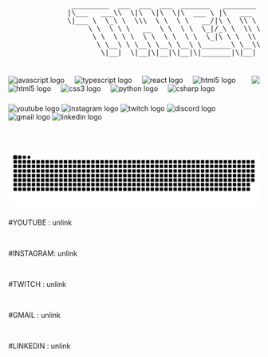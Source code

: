 <a href="https://manytools.org/hacker-tools/ascii-banner/"></a>

###
<pre style="text-align: center;">
               _________  ___  ___  ___  _______   ________           ___       ________  ________   ________     
              |\___   ___\\  \|\  \|\  \|\  ___ \ |\   ___  \        |\  \     |\   __  \|\   ___  \|\   ____\    
              \|___ \  \_\ \  \\\  \ \  \ \   __/|\ \  \\ \  \       \ \  \    \ \  \|\  \ \  \\ \  \ \  \___|    
                   \ \  \ \ \   __  \ \  \ \  \_|/_\ \  \\ \  \       \ \  \    \ \   __  \ \  \\ \  \ \  \  ___  
                    \ \  \ \ \  \ \  \ \  \ \  \_|\ \ \  \\ \  \       \ \  \____\ \  \ \  \ \  \\ \  \ \  \|\  \ 
                     \ \__\ \ \__\ \__\ \__\ \_______\ \__\\ \__\       \ \_______\ \__\ \__\ \__\\ \__\ \_______\
                      \|__|  \|__|\|__|\|__|\|_______|\|__| \|__|        \|_______|\|__|\|__|\|__| \|__|\|_______|
  
</pre>
###

<img align="right" height="150" src="https://25.media.tumblr.com/626228afbaaf39d472f6e462b60c08c3/tumblr_mfz1wtDpTP1qb8ksco1_r2_500.gif"  />

###

<div align="left">
  <img src="https://cdn.jsdelivr.net/gh/devicons/devicon/icons/javascript/javascript-original.svg" height="30" alt="javascript logo"  />
  <img width="12" />
  <img src="https://cdn.jsdelivr.net/gh/devicons/devicon/icons/typescript/typescript-original.svg" height="30" alt="typescript logo"  />
  <img width="12" />
  <img src="https://cdn.jsdelivr.net/gh/devicons/devicon/icons/react/react-original.svg" height="30" alt="react logo"  />
  <img width="12" />
  <img src="https://cdn.jsdelivr.net/gh/devicons/devicon/icons/html5/html5-original.svg" height="30" alt="html5 logo"  />
  <img width="12" />
  <img src="https://media.licdn.com/dms/image/C4E12AQGhFbRMPvf0tg/article-cover_image-shrink_600_2000/0/1636293868291?e=2147483647&v=beta&t=Cmx0QZ0okPduLbfWorB2IIaBXhGelna6dtW0z9E8L34" height="30" alt="html5 logo"  />
  <img width="12" />
  <img src="https://cdn.jsdelivr.net/gh/devicons/devicon/icons/css3/css3-original.svg" height="30" alt="css3 logo"  />
  <img width="12" />
  <img src="https://cdn.jsdelivr.net/gh/devicons/devicon/icons/python/python-original.svg" height="30" alt="python logo"  />
  <img width="12" />
  <img src="https://cdn.jsdelivr.net/gh/devicons/devicon/icons/csharp/csharp-original.svg" height="30" alt="csharp logo"  />
</div>

###

<div align="left">
  <img src="https://img.shields.io/static/v1?message=Youtube&logo=youtube&label=&color=FF0000&logoColor=white&labelColor=&style=for-the-badge" height="35" alt="youtube logo"  />
  <img src="https://img.shields.io/static/v1?message=Instagram&logo=instagram&label=&color=E4405F&logoColor=white&labelColor=&style=for-the-badge" height="35" alt="instagram logo"  />
  <img src="https://img.shields.io/static/v1?message=Twitch&logo=twitch&label=&color=9146FF&logoColor=white&labelColor=&style=for-the-badge" height="35" alt="twitch logo"  />
  <img src="https://img.shields.io/static/v1?message=Discord&logo=discord&label=&color=7289DA&logoColor=white&labelColor=&style=for-the-badge" height="35" alt="discord logo"  />
  <img src="https://img.shields.io/static/v1?message=Gmail&logo=gmail&label=&color=D14836&logoColor=white&labelColor=&style=for-the-badge" height="35" alt="gmail logo"  />
  <img src="https://img.shields.io/static/v1?message=LinkedIn&logo=linkedin&label=&color=0077B5&logoColor=white&labelColor=&style=for-the-badge" height="35" alt="linkedin logo"  />
</div>

###

<br clear="both">

<img src="https://raw.githubusercontent.com/kimthienlang/kimthienlang/output/snake.svg" alt="Snake animation" />

###

<div>
  <p>#YOUTUBE  : unlink</p> <br />
  <p>#INSTAGRAM: unlink</p> <br />
  <p>#TWITCH   : unlink</p> <br />
  <p>#GMAIL    : unlink</p> <br />
  <p>#LINKEDIN : unlink</p> <br />
</div>
